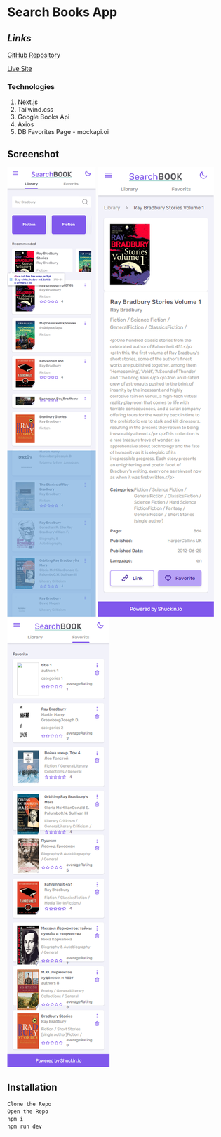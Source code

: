 # Search Books App
## _Links_
[GitHub Repository](https://github.com/shuckin2017/search-books-app)

[Live Site](https://search-books-app-3w61skwok-shuckin2017.vercel.app/)
### Technologies

1. Next.js
2. Tailwind.css
3. Google Books Api
4. Axios
5. DB Favorites Page - mockapi.oi

## **Screenshot**
![](assets/img/Screenshot-1.png)
![](assets/img/Screenshot-2.png)
![](assets/img/Screenshot-3.png)


## Installation

```sh
Clone the Repo
Open the Repo
npm i
npm run dev
```
